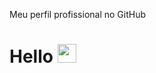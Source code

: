 Meu perfil profissional no GitHub

# Hello <img src="https://media.giphy.com/media/hvRJCLFzcasrR4ia7z/giphy.gif" width="30"> 

